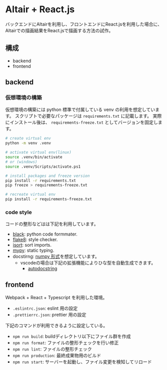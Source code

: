 # Altair + React.js

バックエンドにAltairを利用し、フロントエンドにReact.jsを利用した場合に、
Altairでの描画結果をReact.jsで描画する方法の試作。

## 構成

- backend
- frontend

## backend

### 仮想環境の構築

仮想環境の構築には python 標準で付属している venv の利用を想定しています。
スクリプトで必要なパッケージは `requirements.txt` に記載します。
実際にインストール後は、 `requirements-freeze.txt` としてバージョンを固定します。

```sh
# create virtual env
python -m venv .venv

# activate virtual env(linux)
source .venv/bin/activate
# or (windows)
source .venv/Scripts/activate.ps1

# install packages and freeze version
pip install -r requirements.txt
pip freeze > requirements-freeze.txt

# recreate virtual env
pip install -r requirements-freeze.txt
```

### code style

コードの整形などはは下記を利用しています。

- [black](https://github.com/psf/black): python code formmater.
- [flake8](https://github.com/PyCQA/flake8): style checker.
- [isort](https://github.com/PyCQA/isort): sort imports.
- [mypy](https://github.com/python/mypy): static typing.
- docstirng: [numpy 形式](https://numpydoc.readthedocs.io/en/latest/format.html)を想定しています。
  - vscodeの場合は下記の拡張機能によりひな型を自動生成できます。
    - [autodocstring](https://marketplace.visualstudio.com/items?itemName=njpwerner.autodocstring)

## frontend

Webpack + React + Typescript を利用した環境。

- `.eslintrc.json`: eslint 用の設定
- `.prettierrc.json`: prettier 用の設定

下記のコマンドが利用できるように設定している。

- `npm run build`: buildディレクトリ以下にファイル群を作成
- `npm run format`: ファイルの整形チェックを行い修正
- `npm run lint`: ファイルの整形チェック
- `npm run production`: 最終成果物用のビルド
- `npm run start`: サーバーを起動し、ファイル変更を検知してリロード

